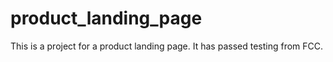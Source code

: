 # product_landing_page 
This is a project for a product landing page.  It has passed testing from FCC.  

